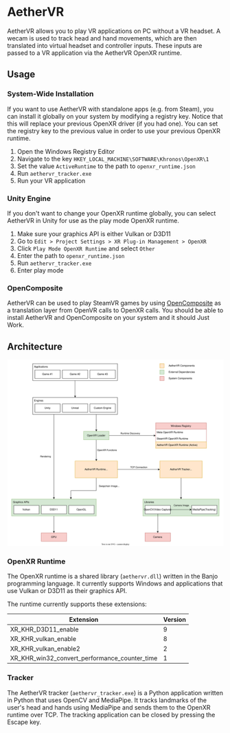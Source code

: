 # AetherVR

AetherVR allows you to play VR applications on PC without a VR headset. A wecam is used to track head and
hand movements, which are then translated into virtual headset and controller inputs.
These inputs are passed to a VR application via the AetherVR OpenXR runtime.

## Usage

### System-Wide Installation

If you want to use AetherVR with standalone apps (e.g. from Steam), you can install it globally on your system by
modifying a registry key. Notice that this will replace your previous OpenXR driver (if you had one).
You can set the registry key to the previous value in order to use your previous OpenXR runtime.

1. Open the Windows Registry Editor
2. Navigate to the key ```HKEY_LOCAL_MACHINE\SOFTWARE\Khronos\OpenXR\1```
3. Set the value ```ActiveRuntime``` to the path to ```openxr_runtime.json```
4. Run ```aethervr_tracker.exe```
5. Run your VR application

### Unity Engine

If you don't want to change your OpenXR runtime globally, you can select AetherVR in Unity for use as the play mode
OpenXR runtime.

1. Make sure your graphics API is either Vulkan or D3D11
2. Go to ```Edit > Project Settings > XR Plug-in Management > OpenXR```
3. Click ```Play Mode OpenXR Runtime``` and select ```Other```
4. Enter the path to ```openxr_runtime.json```
5. Run ```aethervr_tracker.exe```
6. Enter play mode

### OpenComposite

AetherVR can be used to play SteamVR games by using [OpenComposite](https://gitlab.com/znixian/OpenOVR)
as a translation layer from OpenVR calls to OpenXR calls.
You should be able to install AetherVR and OpenComposite on your system and it should Just Work.

## Architecture

![AetherVR architecture](/docs/architecture.svg "AetherVR architecture")

### OpenXR Runtime

The OpenXR runtime is a shared library (```aethervr.dll```) written in the Banjo programming language.
It currently supports Windows and applications that use Vulkan or D3D11 as their graphics API.

The runtime currently supports these extensions:

| Extension                                     | Version |
| --------------------------------------------- | ------- |
| XR_KHR_D3D11_enable                           | 9       |
| XR_KHR_vulkan_enable                          | 8       |
| XR_KHR_vulkan_enable2                         | 2       |
| XR_KHR_win32_convert_performance_counter_time | 1       |

### Tracker

The AetherVR tracker (```aethervr_tracker.exe```) is a Python application written in Python that uses OpenCV and MediaPipe.
It tracks landmarks of the user's head and hands using MediaPipe and sends them to the OpenXR runtime over TCP.
The tracking application can be closed by pressing the Escape key.